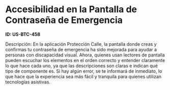 # Accesibilidad en la Pantalla de Contraseña de Emergencia

**ID: US-BTC-458**

Descripción: En la aplicación Protección Calle, la pantalla donde creas y confirmas tu contraseña de emergencia ha sido mejorada para ayudar a personas con discapacidad visual. Ahora, quienes usan lectores de pantalla pueden escuchar los elementos en el orden correcto y entender claramente lo que hace cada uno, ya que las descripciones son claras e indican qué tipo de componente es. Si hay algún error, se te informará de inmediato, lo que hace que la experiencia sea más fácil y tranquila para quienes utilizan tecnologías asistivas.